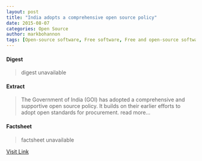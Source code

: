 ```yaml
---
layout: post
title: "India adopts a comprehensive open source policy"
date: 2015-08-07
categories: Open Source
author: markbohannon
tags: [Open-source software, Free software, Free and open-source software, Information technology, Interoperability, Innovation, Software, Open standard, Computing, Technology, Intellectual works]
---
```



#### Digest
>digest unavailable

#### Extract
>The Government of India (GOI) has adopted a comprehensive and supportive open source policy. It builds on their earlier efforts to adopt open standards for procurement. read more...

#### Factsheet
>factsheet unavailable

[Visit Link](http://opensource.com/government/15/8/india-adopts-open-source-policy)


